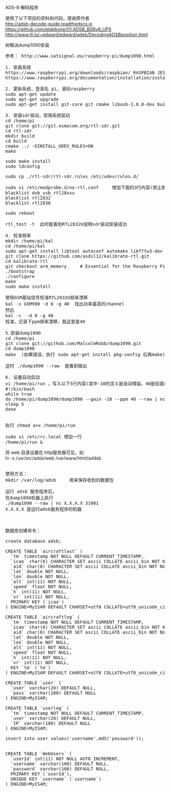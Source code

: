 ADS-B 解码程序<p>

使用了以下项目的资料和代码，感谢原作者<br>
http://adsb-decode-guide.readthedocs.io<br>
https://github.com/etabbone/01.ADSB_BSBv6_UPS<br>
http://www.lll.lu/~edward/edward/adsb/DecodingADSBposition.html<p>


树莓派dump1090安装

<pre>
参考： http://www.satsignal.eu/raspberry-pi/dump1090.html

1. 安装系统
https://www.raspberrypi.org/downloads/raspbian/ RASPBIAN JESSIE LITE
https://www.raspberrypi.org/documentation/installation/installing-images/README.md

2. 更新系统，登录名 pi, 密码raspberry
sudo apt-get update
sudo apt-get upgrade
sudo apt-get install git-core git cmake libusb-1.0.0-dev build-essential

3. 安装sdr驱动，禁用系统驱动
cd /home/pi
git clone git://git.osmocom.org/rtl-sdr.git
cd rtl-sdr
mkdir build
cd build
cmake ../ -DINSTALL_UDEV_RULES=ON
make

sudo make install
sudo ldconfig

sudo cp ./rtl-sdr/rtl-sdr.rules /etc/udev/rules.d/

sudo vi /etc/modprobe.d/no-rtl.conf     增加下面的3行内容(禁止默认的系统驱动)
blacklist dvb_usb_rtl28xxu
blacklist rtl2832
blacklist rtl2830

sudo reboot

rtl_test -t  此时能看到RTL2832U说明sdr驱动安装成功

4. 校准频率
mkdir /home/pi/kal
cd /home/pi/kal
sudo apt-get install libtool autoconf automake libfftw3-dev
git clone https://github.com/asdil12/kalibrate-rtl.git
cd kalibrate-rtl
git checkout arm_memory		# Essential for the Raspberry Pi
./bootstrap
./configure
make
sudo make install

使用GSM基站信号校准RTL2832U频率漂移
kal -s GSM900 -d 0 -g 40  找出功率最高的channel
然后
kal -c <channel> -d 0 -g 40
校准，记录下ppm频率漂移，我这里是40

5.安装dump1090
cd /home/pi
git clone git://github.com/MalcolmRobb/dump1090.git
cd dump1090
make  (如果错误，执行 sudo apt-get install pkg-config 后再make)

这时 ./dump1090 --raw  能看到输出

6. 设置自动启动
vi /home/pi/run ，写入以下5行内容(其中-10的含义是自动增益，40是前面的频率漂移参数，可以不设置)
#!/bin/bash
while true
do /home/pi/dump1090/dump1090 --gain -10 --ppm 40 --raw | nc 202.141.176.2 33001
sleep 5
done


执行 chmod a+x /home/pi/run

sudo vi /etc/rc.local 增加一行
/home/pi/run &
</pre>


将 web 目录设置在 http服务器可见，如<br>
ln -s /usr/src/adsb/web /var/www/html/addsb

<pre>

使用方法：
mkdir /var/log/adsb     用来保存收到的数据包

运行 adsb 服务程序后，
在dump1090机器上执行
./dump1090 --raw | nc X.X.X.X 31001 
X.X.X.X 是运行adsb服务程序的机器



数据库创建命令：

create database adsb;

CREATE TABLE `aircraftlast` (
  `tm` timestamp NOT NULL DEFAULT CURRENT_TIMESTAMP,
  `icao` char(6) CHARACTER SET ascii COLLATE ascii_bin NOT NULL,
  `aid` char(8) CHARACTER SET ascii COLLATE ascii_bin NOT NULL,
  `lat` double NOT NULL,
  `lon` double NOT NULL,
  `alt` int(11) NOT NULL,
  `speed` float NOT NULL,
  `h` int(11) NOT NULL,
  `vr` int(11) NOT NULL,
  PRIMARY KEY (`icao`)
) ENGINE=MyISAM DEFAULT CHARSET=utf8 COLLATE=utf8_unicode_ci;

CREATE TABLE `aircraftlog` (
  `tm` timestamp NOT NULL DEFAULT CURRENT_TIMESTAMP,
  `icao` char(6) CHARACTER SET ascii COLLATE ascii_bin NOT NULL,
  `aid` char(8) CHARACTER SET ascii COLLATE ascii_bin NOT NULL,
  `lat` double NOT NULL,
  `lon` double NOT NULL,
  `alt` int(11) NOT NULL,
  `speed` float NOT NULL,
  `h` int(11) NOT NULL,
  `vr` int(11) NOT NULL,
  KEY `tm` (`tm`)
) ENGINE=MyISAM DEFAULT CHARSET=utf8 COLLATE=utf8_unicode_ci;

CREATE TABLE `user` (
  `user` varchar(20) DEFAULT NULL,
  `pass` varchar(200) DEFAULT NULL
) ENGINE=MyISAM;

CREATE TABLE `userlog` (
  `tm` timestamp NOT NULL DEFAULT CURRENT_TIMESTAMP,
  `user` varchar(20) DEFAULT NULL,
  `IP` varchar(100) DEFAULT NULL
) ENGINE=MyISAM;

insert into user values('username',md5('password'));


CREATE TABLE `WebUsers` (
  `userId` int(11) NOT NULL AUTO_INCREMENT,
  `username` varchar(100) DEFAULT NULL,
  `password` varchar(100) DEFAULT NULL,
  PRIMARY KEY (`userId`),
  UNIQUE KEY `username` (`username`)
) ENGINE=MyISAM;

</pre>


